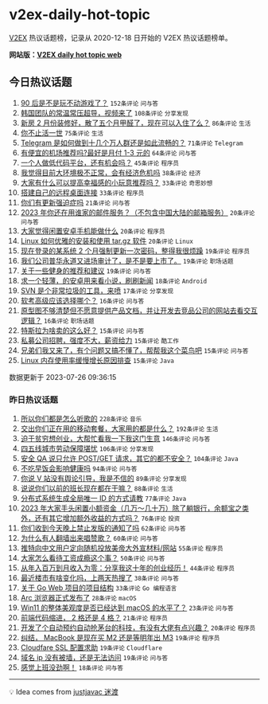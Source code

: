 # v2ex-daily-hot-topic

[V2EX](https://www.v2ex.com/) 热议话题榜，记录从 2020-12-18 日开始的 V2EX 热议话题榜单。

**网站版：[V2EX daily hot topic web](https://boojack.github.io/v2ex-daily-hot-topic-web/)**

## 今日热议话题

<!-- TODAY BEGIN -->

1. [90 后是不是玩不动游戏了？](https://www.v2ex.com/t/959778) `152条评论` `问与答`
1. [韩国团队的常温常压超导，视频来了](https://www.v2ex.com/t/959789) `108条评论` `分享发现`
1. [新房 2 月份装修好，散了五个月甲醛了，现在可以入住了么？](https://www.v2ex.com/t/959773) `86条评论` `生活`
1. [你不止活一世](https://www.v2ex.com/t/959747) `75条评论` `生活`
1. [Telegram 是如何做到十几个万人群还是如此流畅的？](https://www.v2ex.com/t/959739) `71条评论` `Telegram`
1. [有便宜的机场推荐吗?最好是月付 1-3 元的](https://www.v2ex.com/t/959812) `64条评论` `问与答`
1. [一个人做低代码平台，还有机会吗？](https://www.v2ex.com/t/959868) `45条评论` `程序员`
1. [我觉得目前大环境极不正常，会有经济危机吗](https://www.v2ex.com/t/959855) `38条评论` `经济`
1. [大家有什么可以提高幸福感的小玩意推荐吗？](https://www.v2ex.com/t/959903) `33条评论` `奇思妙想`
1. [搭建自己的远程桌面连接](https://www.v2ex.com/t/959886) `33条评论` `程序员`
1. [你们有更新强迫症吗](https://www.v2ex.com/t/959834) `21条评论` `问与答`
1. [2023 年你还在用谁家的邮件服务？（不包含中国大陆的邮箱服务）](https://www.v2ex.com/t/959911) `20条评论` `问与答`
1. [大家觉得闲置安卓手机能做什么](https://www.v2ex.com/t/959822) `20条评论` `程序员`
1. [Linux 如何优雅的安装和使用 tar.gz 软件](https://www.v2ex.com/t/959787) `20条评论` `Linux`
1. [现在登录的某系统 2 个月强制更新一次密码，整得我很烦躁](https://www.v2ex.com/t/959918) `19条评论` `程序员`
1. [我们公司普华永道又进场审计了，是不是要上市了。](https://www.v2ex.com/t/959900) `19条评论` `职场话题`
1. [关于一些健身的推荐和建议](https://www.v2ex.com/t/959761) `19条评论` `问与答`
1. [求一个轻薄，的安卓用来看小说，刷刷新闻](https://www.v2ex.com/t/959813) `18条评论` `Android`
1. [SVN 是个非常垃圾的工具，来喷](https://www.v2ex.com/t/959797) `17条评论` `分享发现`
1. [软考高级应该选择哪个？](https://www.v2ex.com/t/959766) `16条评论` `问与答`
1. [原型图不够清楚但不愿意提供产品文档，并让开发去竞品公司的网站去看交互逻辑？](https://www.v2ex.com/t/959764) `16条评论` `职场话题`
1. [特斯拉为啥卖的这么好？](https://www.v2ex.com/t/959951) `15条评论` `问与答`
1. [私募公司招聘，强度不大，薪资给力](https://www.v2ex.com/t/959925) `15条评论` `酷工作`
1. [兄弟们我又来了，有个问题又搞不懂了，帮帮我这个菜鸟吧](https://www.v2ex.com/t/959908) `15条评论` `问与答`
1. [Linux 内存使用率缓慢增长原因排查](https://www.v2ex.com/t/959746) `15条评论` `Java`

数据更新于 2023-07-26 09:36:15

<!-- TODAY END -->

### 昨日热议话题

<!-- YESTERDAY BEGIN -->

1. [所以你们都是怎么听歌的](https://www.v2ex.com/t/959420) `228条评论` `音乐`
1. [交出你们正在用的移动套餐，大家用的都是什么？](https://www.v2ex.com/t/959467) `192条评论` `生活`
1. [迫于贫穷想创业，大帮忙看我一下我这门生意](https://www.v2ex.com/t/959572) `146条评论` `问与答`
1. [四五线城市劳动保障堪忧](https://www.v2ex.com/t/959449) `106条评论` `分享发现`
1. [安全 QA 说只允许 POST/GET 请求，其它的都不安全？](https://www.v2ex.com/t/959602) `104条评论` `Java`
1. [不吃早饭会影响健康吗](https://www.v2ex.com/t/959471) `94条评论` `问与答`
1. [你说 V 站没有舆论引导，我是不信的](https://www.v2ex.com/t/959548) `89条评论` `分享发现`
1. [说说你们以前的班长现在都在干嘛？](https://www.v2ex.com/t/959483) `88条评论` `生活`
1. [分布式系统生成全局唯一 ID 的方式请教](https://www.v2ex.com/t/959560) `77条评论` `Java`
1. [2023 年大家手头闲置小额资金（几万～几十万）除了躺银行，余额宝之类外，还有其它增加额外收益的方式吗？](https://www.v2ex.com/t/959473) `76条评论` `投资`
1. [你们收到今天晚上禁止发版的通知了吗](https://www.v2ex.com/t/959651) `62条评论` `问与答`
1. [为什么有人翻墙出来唱赞歌？](https://www.v2ex.com/t/959693) `60条评论` `问与答`
1. [推特向中文用户定向随机投放美帝大外宣材料/网站](https://www.v2ex.com/t/959433) `55条评论` `程序员`
1. [大家怎么看待工资成瘾这个事？](https://www.v2ex.com/t/959427) `50条评论` `问与答`
1. [从年入百万到月收入为零：分享我这十年的创业经历！](https://www.v2ex.com/t/959670) `44条评论` `程序员`
1. [最近楼市有啥变化吗，上两天热搜了](https://www.v2ex.com/t/959432) `38条评论` `问与答`
1. [关于 Go Web 项目的项目结构](https://www.v2ex.com/t/959430) `33条评论` `Go 编程语言`
1. [Arc 浏览器正式发布了](https://www.v2ex.com/t/959702) `28条评论` `macOS`
1. [Win11 的整体美观度是否已经达到 macOS 的水平了？](https://www.v2ex.com/t/959628) `23条评论` `问与答`
1. [前端代码缩进， 2 格还是 4 格？](https://www.v2ex.com/t/959588) `21条评论` `程序员`
1. [开发了个自动预约自动抢茅台的科技，有没有大佬有点兴趣？](https://www.v2ex.com/t/959574) `20条评论` `程序员`
1. [纠结， MacBook 是现在买 M2 还是等明年出 M3](https://www.v2ex.com/t/959616) `19条评论` `程序员`
1. [Cloudfare SSL 配置求助](https://www.v2ex.com/t/959489) `19条评论` `Cloudflare`
1. [域名 ip 没有被墙，还是无法访问](https://www.v2ex.com/t/959453) `19条评论` `问与答`
1. [感觉上班没劲啊！](https://www.v2ex.com/t/959577) `18条评论` `问与答`

<!-- YESTERDAY END -->

---

💡 Idea comes from [justjavac 迷渡](https://github.com/justjavac/)
